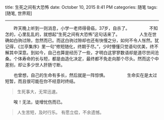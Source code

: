 title: 生死之间有大恐怖
date: October 10, 2015 8:41 PM
categories: 随笔
tags: [随笔, 世界观]

-----

　　昨天晚上听到一则消息，小学一老师得骨癌，37岁，自杀了。
　　
　　不知怎的，心里乱乱的，就想起“生死之间有大恐怖”这句话来了。
　　
　　人生在世确如白驹过隙，忽然而已。而这白驹过隙却也还有快慢之分，如何不令人怅然。犹记得，《兰亭集序》里一句“修短随化，终期于尽。”，少时懵懂只觉语句优美，终不解其中深意。到如今，自己也算是经历了一些，才明白这寥寥数语却是道尽世间沧桑。个体寿命的长与短，都是由造化决定，最终都不免走向那个尽头。然而这个中差别，却让多少世人肝肠寸断。

　　也曾想，自己的生命有多长，然后就是一阵惊惧。
　　
　　生命实在是太过短暂，而且很可能在你不经意时终结。
> 生死事大，无常迅速。

　　唉！无法，徒增忧伤而已。
> 人生苦短，及时行乐。
> 有愿立偿，不余遗憾。


